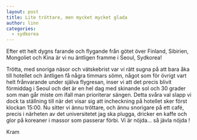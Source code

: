 ```yaml
---
layout: post
title: Lite tröttare, men mycket mycket glada
author: linn
categories:
  - sydkorea
---
```


Efter ett helt dygns farande och flygande från götet över Finland, Sibirien, Mongoliet och Kina är vi nu äntligen framme i Seoul, Sydkorea!

Trötta, med snoriga näsor och vätskebrist var vi rätt sugna på att bara åka till hotellet och äntligen få några timmars sömn, något som för övrigt vart helt frånvarande under själva flygresan, inser vi att det precis blivit förmiddag i Seoul och det är en hel dag med skinande sol och 30 grader som man går miste om ifall man prioriterar sängen. Detta svåra val slapp vi dock ta ställning till när det visar sig att incheckning på hotellet sker först klockan 15:00. Nu sitter vi ännu tröttare, och ännu snorigare på ett café, precis i närheten av det universitetet jag ska plugga, dricker en kaffe och glor på koreaner i massor som passerar förbi. Vi är nöjda… så jävla nöjda !

Kram